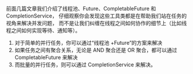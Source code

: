 
前面几篇文章我们介绍了线程池、Future、CompletableFuture 和 CompletionService，
仔细观察你会发现这些工具类都是在帮助我们站在任务的视角来解决并发问题，
而不是让我们纠缠在线程之间如何协作的细节上（比如线程之间如何实现等待、通知等）。

1. 对于简单的并行任务，你可以通过“线程池 +Future”的方案来解决
2. 如果任务之间有聚合关系，无论是 AND 聚合还是 OR 聚合，都可以通过 CompletableFuture 来解决
3. 而批量的并行任务，则可以通过 CompletionService 来解决。